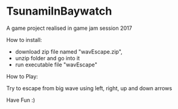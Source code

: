 # TsunamiInBaywatch
A game project realised in game jam session 2017

How to install:
- download zip file named "wavEscape.zip", 
- unzip folder and go into it
- run executable file "wavEscape"

How to Play:

Try to escape from big wave using left, right, up and down arrows

Have Fun :)
